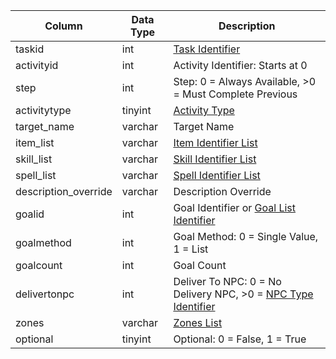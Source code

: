 | Column               | Data Type | Description                                                                                       |
| -------------------- | --------- | ------------------------------------------------------------------------------------------------- |
| taskid               | int       | [Task Identifier](tasks.md)                                                                       |
| activityid           | int       | Activity Identifier: Starts at 0                                                                  |
| step                 | int       | Step: 0 = Always Available, >0 = Must Complete Previous                                           |
| activitytype         | tinyint   | [Activity Type](https://eqemu.gitbook.io/server/categories/task-system-guide/task-activity-types) |
| target_name          | varchar   | Target Name                                                                                       |
| item_list            | varchar   | [Item Identifier List](items.md)                                                                  |
| skill_list           | varchar   | [Skill Identifier List](https://eqemu.gitbook.io/server/categories/player/skills)                 |
| spell_list           | varchar   | [Spell Identifier List](spells_new.md)                                                            |
| description_override | varchar   | Description Override                                                                              |
| goalid               | int       | Goal Identifier or [Goal List Identifier](goallists.md)                                           |
| goalmethod           | int       | Goal Method: 0 = Single Value, 1 = List                                                           |
| goalcount            | int       | Goal Count                                                                                        |
| delivertonpc         | int       | Deliver To NPC: 0 = No Delivery NPC, >0 = [NPC Type Identifier](npc_types.md)                     |
| zones                | varchar   | [Zones List](https://eqemu.gitbook.io/server/categories/zones/zone-list)                          |
| optional             | tinyint   | Optional: 0 = False, 1 = True                                                                     |